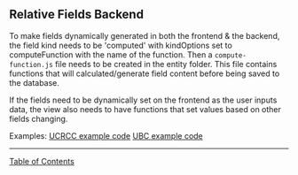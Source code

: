 ## Relative Fields Backend

To make fields dynamically generated in both the frontend & the backend, the field kind needs to be 'computed' with kindOptions set to computeFunction with the name of the function. Then a `compute-function.js` file needs to be created in the entity folder. This file contains functions that will calculated/generate field content before being saved to the database.

If the fields need to be dynamically set on the frontend as the user inputs data, the view also needs to have functions that set values based on other fields changing.

Examples:
[UCRCC example code](https://github.com/i-Sight/config_ucrcc_v5/pull/33/commits/f91e6c3a627629f892e0f6b562bd8b06c4a8402e)
[UBC example code](https://github.com/i-Sight/config_ubc_v5/pull/1)


***
[Table of Contents](../README.md)
